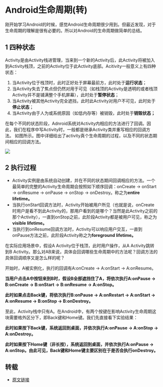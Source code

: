 # Android生命周期(转)

刚开始学习Android的时候，感觉Android生命周期很少用到。但最近发现，对于生命周期的理解是很有必要的。所以对Android的生命周期做简单的总结。

## 1 四种状态

Activity是由Activity栈进管理，当来到一个新的Activity后，此Activity将被加入到Activity栈顶，之前的Activity位于此Activity底部。Acitivity一般意义上有四种状态： 

1. 当Activity位于栈顶时，此时正好处于屏幕最前方，此时处于**运行状态**；
2. 当Activity失去了焦点但仍然对用于可见（如栈顶的Activity是透明的或者栈顶Activity并不是铺满整个手机屏幕），此时处于**暂停状态**；
3. 当Activity被其他Activity完全遮挡，此时此Activity对用户不可见，此时处于**停止状态**；
4. 当Activity由于人为或系统原因（如低内存等）被销毁，此时处于**销毁状态；**

在每个不同的状态阶段，Adnroid系统对Activity内相应的方法进行了回调。因此，我们在程序中写Activity时，一般都是继承Activity类并重写相应的回调方法。 如图所示。图中详细给出了activity真个生命周期的过程，以及不同的状态期间相应的回调方法。

![](E:\GitHub\work\Android\lifecycle\image\lifecycle.png)

## 2 执行过程

- Activity实例是由系统自动创建，并在不同的状态期间回调相应的方法。一个最简单的完整的Activity生命周期会按照如下顺序回调：onCreate -> onStart -> onResume -> onPause -> onStop -> onDestroy。称之为**entire lifetime。** 
- 当执行onStart回调方法时，Activity开始被用户所见（也就是说，onCreate时用户是看不到此Activity的，那用户看到的是哪个？当然是此Activity之前的那个Activity），一直到onStop之前，此阶段Activity都是被用户可见，称之为**visible lifetime。** 
- 当执行到onResume回调方法时，Activity可以响应用户交互，一直到onPause方法之前，此阶段Activity称之为**foreground lifetime。** 

在实际应用场景中，假设A Activity位于栈顶，此时用户操作，从A Activity跳转到B Activity。那么对AB来说，具体会回调哪些生命周期中的方法呢？回调方法的具体回调顺序又是怎么样的呢？

开始时，A被实例化，执行的回调有A:onCreate -> A:onStart -> A:onResume。

**当用户点击A中按钮来到B时，假设B全部遮挡住了A，将依次执行A:onPause -> B:onCreate -> B:onStart -> B:onResume -> A:onStop。**

**此时如果点击Back键，将依次执行B:onPause -> A:onRestart -> A:onStart -> A:onResume -> B:onStop -> B:onDestroy。**

至此，Activity栈中只有A。在Android中，有两个按键在影响Activity生命周期这块需要格外区分下，即Back键和Home键。我们先直接看下实验结果：

**此时如果按下Back键，系统返回到桌面，并依次执行A:onPause -> A:onStop -> A:onDestroy。**

**此时如果按下Home键（非长按），系统返回到桌面，并依次执行A:onPause -> A:onStop。由此可见，Back键和Home键主要区别在于是否会执行onDestroy。**



## 转载

- [原文链接](https://www.cnblogs.com/lwbqqyumidi/p/3769113.html)

